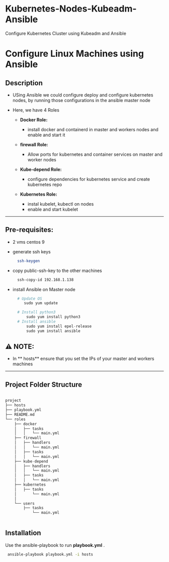 # Kubernetes-Nodes-Kubeadm-Ansible
Configure Kubernetes Cluster using Kubeadm and Ansible

# Configure Linux Machines using Ansible

## Description ## 
- USing Ansible we could configure deploy and configure kubernetes nodes, by running those configurations in the ansible master node

- Here, we have 4 Roles 
   - **Docker Role:**
      - install docker and containerd in master and workers nodes and  enable and start it
   - **firewall Role:**                                                                       
      - Allow ports for kubernetes and container services on master and worker nodes
   - **Kube-depend Role:**                                                                       
      - configure dependencies for kubernetes service and create kubernetes repo

   - **Kubernetes Role:** 
     - instal kubelet, kubectl on nodes
     - enable and start kubelet 
---
## Pre-requisites:
- 2 vms centos 9
- generate ssh keys

   ```bash
     ssh-keygen
   ```
- copy public-ssh-key to the other machines
   ```bash
     ssh-copy-id 192.168.1.138
   ```
- install Ansible on Master node
  ```python
    # Update OS
       sudo yum update

    # Install python3
	    sudo yum install python3
    # Install ansible 
    	sudo yum install epel-release
        sudo yum install ansible

## :warning:  NOTE:
- In ** hosts** ensure that you set the IPs of your master and workers machines

---
## Project Folder Structure 

```python

project
├── hosts
├── playbook.yml
├── README.md
└── roles
    ├── docker
    │   ├── tasks
    │   │   └── main.yml
    ├── firewall
    │   ├── handlers
    │   │   └── main.yml
    │   ├── tasks
    │   │   └── main.yml
    ├── kube-depend
    │   ├── handlers
    │   │   └── main.yml
    │   ├── tasks
    │   │   └── main.yml
    ├── kubernetes
    │   ├── tasks
    │       └── main.yml
    │    
    └── users
        ├── tasks
            └── main.yml
        

```

## Installation


 Use the ansible-playbook to run **playbook.yml** .

   ```bash
    ansible-playbook playbook.yml -i hosts

   ```
